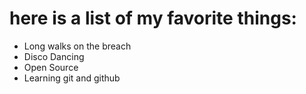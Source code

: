 # here is a list of my favorite things:
- Long walks on the breach
- Disco Dancing
- Open Source
- Learning git and github
